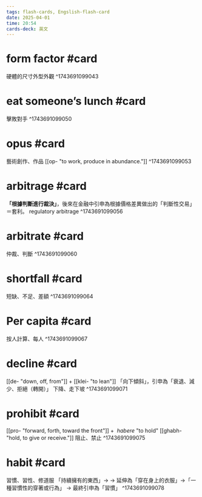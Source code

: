 ```yaml
---
tags: flash-cards, Engslish-flash-card
date: 2025-04-01
time: 20:54
cards-deck: 英文
---
```


# form factor #card 
硬體的尺寸外型外觀
^1743691099043

# eat someone’s lunch #card 
擊敗對手
^1743691099050

# opus #card 
藝術創作、作品
[[op- "to work, produce in abundance."]]
^1743691099053

# arbitrage #card
**「根據判斷進行裁決」**，後來在金融中引申為根據價格差異做出的「判斷性交易」＝套利。
regulatory arbitrage
^1743691099056

# arbitrate #card
仲裁、判斷
^1743691099060

# shortfall #card
短缺、不足、差額
^1743691099064

# Per capita #card 
按人計算、每人
^1743691099067

# decline #card
[[de- "down, off, from"]] + [[klei- "to lean"]]
「向下傾斜」，引申為「衰退、減少、拒絕（轉開）」
下降、走下坡
^1743691099071


# prohibit  #card 
[[pro- "forward, forth, toward the front"]] +  _habere_ "to hold" [[ghabh- "hold, to give or receive."]]
阻止、禁止
^1743691099075

# habit #card 
習慣、習性、修道服
「持續擁有的東西」→   → 延伸為「穿在身上的衣服」→「一種習慣性的穿著或行為」 → 最終引申為「習慣」
^1743691099078

